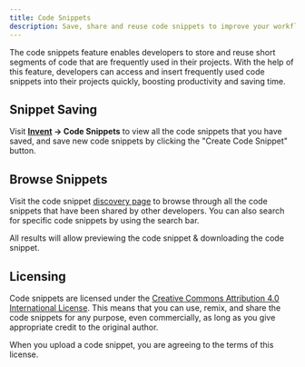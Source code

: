 ```yaml
---
title: Code Snippets
description: Save, share and reuse code snippets to improve your workflow and save time.
---
```


The code snippets feature enables developers to store and reuse short segments of code that are frequently used in their projects. With the help of this feature, developers can access and insert frequently used code snippets into their projects quickly, boosting productivity and saving time.

## Snippet Saving

Visit **[Invent](https://framework.solarius.me/invent) -> Code Snippets** to view all the code snippets that you have saved, and save new code snippets by clicking the "Create Code Snippet" button.

## Browse Snippets

Visit the code snippet [discovery page](https://framework.solarius.me/snippets) to browse through all the code snippets that have been shared by other developers. You can also search for specific code snippets by using the search bar.

All results will allow previewing the code snippet & downloading the code snippet.

## Licensing

Code snippets are licensed under the [Creative Commons Attribution 4.0 International License](https://creativecommons.org/licenses/by/4.0/). This means that you can use, remix, and share the code snippets for any purpose, even commercially, as long as you give appropriate credit to the original author.

When you upload a code snippet, you are agreeing to the terms of this license.
